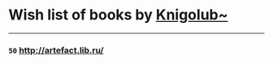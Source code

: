 # Wish list of books by [Knigolub~](https://plus.google.com/u/0/111878597279669641685/)
---

### `50` http://artefact.lib.ru/

